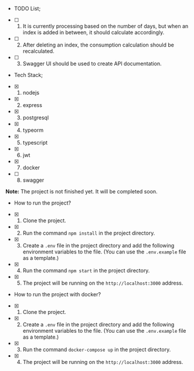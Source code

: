 * TODO List;
- [ ] 1. It is currently processing based on the number of days, but when an index is added in between, it should calculate accordingly.
- [ ] 2. After deleting an index, the consumption calculation should be recalculated.
- [ ] 3. Swagger UI should be used to create API documentation.


* Tech Stack;
- [x] 1. nodejs
- [x] 2. express
- [x] 3. postgresql
- [x] 4. typeorm
- [x] 5. typescript
- [x] 6. jwt
- [x] 7. docker
- [ ] 8. swagger

**Note:** The project is not finished yet. It will be completed soon.

* How to run the project?
- [x] 1. Clone the project.
- [x] 2. Run the command `npm install` in the project directory.
- [x] 3. Create a `.env` file in the project directory and add the following environment variables to the file. (You can use the `.env.example` file as a template.)
- [x] 4. Run the command `npm start` in the project directory.
- [x] 5. The project will be running on the `http://localhost:3000` address.

* How to run the project with docker?
- [x] 1. Clone the project.
- [x] 2. Create a `.env` file in the project directory and add the following environment variables to the file. (You can use the `.env.example` file as a template.)
- [x] 3. Run the command `docker-compose up` in the project directory.
- [x] 4. The project will be running on the `http://localhost:3000` address.

